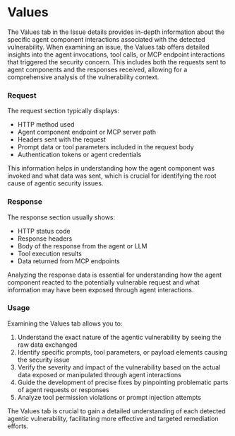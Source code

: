 # Values

The Values tab in the Issue details provides in-depth information about the specific agent component interactions associated with the detected vulnerability. When examining an issue, the Values tab offers detailed insights into the agent invocations, tool calls, or MCP endpoint interactions that triggered the security concern. This includes both the requests sent to agent components and the responses received, allowing for a comprehensive analysis of the vulnerability context.

### Request

The request section typically displays:

* HTTP method used
* Agent component endpoint or MCP server path
* Headers sent with the request
* Prompt data or tool parameters included in the request body
* Authentication tokens or agent credentials

This information helps in understanding how the agent component was invoked and what data was sent, which is crucial for identifying the root cause of agentic security issues.

### Response

The response section usually shows:

* HTTP status code
* Response headers
* Body of the response from the agent or LLM
* Tool execution results
* Data returned from MCP endpoints

Analyzing the response data is essential for understanding how the agent component reacted to the potentially vulnerable request and what information may have been exposed through agent interactions.

### Usage

Examining the Values tab allows you to:

1. Understand the exact nature of the agentic vulnerability by seeing the raw data exchanged
2. Identify specific prompts, tool parameters, or payload elements causing the security issue
3. Verify the severity and impact of the vulnerability based on the actual data exposed or manipulated through agent interactions
4. Guide the development of precise fixes by pinpointing problematic parts of agent requests or responses
5. Analyze tool permission violations or prompt injection attempts

The Values tab is crucial to gain a detailed understanding of each detected agentic vulnerability, facilitating more effective and targeted remediation efforts.

